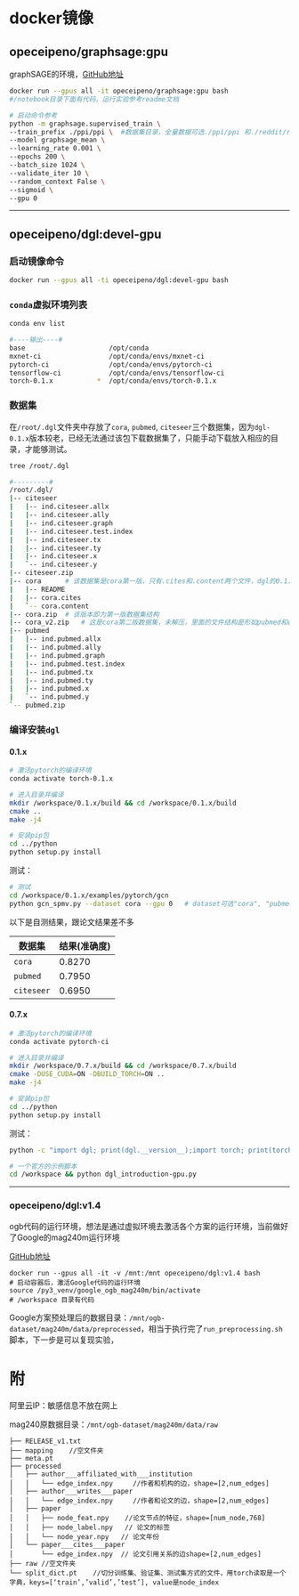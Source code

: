 # docker镜像

## opeceipeno/graphsage:gpu

graphSAGE的环境，[GitHub地址](https://github.com/qksidmx/GraphSAGE)

```bash
docker run --gpus all -it opeceipeno/graphsage:gpu bash
#/notebook目录下面有代码，运行实验参考readme文档

# 启动命令参考
python -m graphsage.supervised_train \
--train_prefix ./ppi/ppi \  #数据集目录，全量数据可选./ppi/ppi 和./reddit/reddit，测试数据可选./example_data/toy-ppi
--model graphsage_mean \
--learning_rate 0.001 \
--epochs 200 \
--batch_size 1024 \
--validate_iter 10 \
--random_context False \
--sigmoid \
--gpu 0
```

-----



## opeceipeno/dgl:devel-gpu

### 启动镜像命令

```bash
docker run --gpus all -ti opeceipeno/dgl:devel-gpu bash
```

### `conda`虚拟环境列表

```bash
conda env list

#----输出----#
base                     /opt/conda
mxnet-ci                 /opt/conda/envs/mxnet-ci
pytorch-ci               /opt/conda/envs/pytorch-ci
tensorflow-ci            /opt/conda/envs/tensorflow-ci
torch-0.1.x           *  /opt/conda/envs/torch-0.1.x
```

### 数据集

在`/root/.dgl`文件夹中存放了`cora`, `pubmed`, `citeseer`三个数据集，因为`dgl-0.1.x`版本较老，已经无法通过该包下载数据集了，只能手动下载放入相应的目录，才能够测试。

```bash
tree /root/.dgl

#---------#
/root/.dgl/
|-- citeseer
|   |-- ind.citeseer.allx
|   |-- ind.citeseer.ally
|   |-- ind.citeseer.graph
|   |-- ind.citeseer.test.index
|   |-- ind.citeseer.tx
|   |-- ind.citeseer.ty
|   |-- ind.citeseer.x
|   `-- ind.citeseer.y
|-- citeseer.zip
|-- cora      # 该数据集是cora第一版，只有.cites和.content两个文件，dgl的0.1.x版本的gcn示例使用的是这个结构的数据集
|   |-- README
|   |-- cora.cites
|   `-- cora.content
|-- cora.zip  # 该版本即为第一版数据集结构
|-- cora_v2.zip   # 这是cora第二版数据集，未解压，里面的文件结构是形如pubmed和citeseer的，新版dgl加载cora的话是用的这个版本
|-- pubmed
|   |-- ind.pubmed.allx
|   |-- ind.pubmed.ally
|   |-- ind.pubmed.graph
|   |-- ind.pubmed.test.index
|   |-- ind.pubmed.tx
|   |-- ind.pubmed.ty
|   |-- ind.pubmed.x
|   `-- ind.pubmed.y
`-- pubmed.zip

```

### 编译安装`dgl`

#### 0.1.x

```bash
# 激活pytorch的编译环境
conda activate torch-0.1.x

# 进入目录并编译
mkdir /workspace/0.1.x/build && cd /workspace/0.1.x/build
cmake .. 
make -j4

# 安装pip包
cd ../python
python setup.py install
```

测试：

```bash
# 测试
cd /workspace/0.1.x/examples/pytorch/gcn
python gcn_spmv.py --dataset cora --gpu 0   # dataset可选"cora", "pubmed", "citeseer"
```

以下是自测结果，跟论文结果差不多

| 数据集     | 结果(准确度) |
| ---------- | ------------ |
| `cora`     | 0.8270       |
| `pubmed`   | 0.7950       |
| `citeseer` | 0.6950       |

#### 0.7.x

```bash
# 激活pytorch的编译环境
conda activate pytorch-ci

# 进入目录并编译
mkdir /workspace/0.7.x/build && cd /workspace/0.7.x/build
cmake -DUSE_CUDA=ON -DBUILD_TORCH=ON ..
make -j4

# 安装pip包
cd ../python
python setup.py install
```

测试：

```bash
python -c "import dgl; print(dgl.__version__);import torch; print(torch.cuda.is_available())"

# 一个官方的示例脚本
cd /workspace && python dgl_introduction-gpu.py
```

---

### opeceipeno/dgl:v1.4

ogb代码的运行环境，想法是通过虚拟环境去激活各个方案的运行环境，当前做好了Google的mag240m运行环境

[GitHub地址](https://github.com/deepmind/deepmind-research/tree/master/ogb_lsc/mag)

```
docker run --gpus all -it -v /mnt:/mnt opeceipeno/dgl:v1.4 bash
# 启动容器后，激活Google代码的运行环境
source /py3_venv/google_ogb_mag240m/bin/activate
# /workspace 目录有代码
```

Google方案预处理后的数据目录：`/mnt/ogb-dataset/mag240m/data/preprocessed`，相当于执行完了`run_preprocessing.sh`脚本，下一步是可以复现实验，



# 附

阿里云IP：敏感信息不放在网上

mag240原数据目录：`/mnt/ogb-dataset/mag240m/data/raw`

```
├── RELEASE_v1.txt
├── mapping    //空文件夹
├── meta.pt
├── processed
│   ├── author___affiliated_with___institution
│   │   └── edge_index.npy     //作者和机构的边，shape=[2,num_edges]
│   ├── author___writes___paper
│   │   └── edge_index.npy     //作者和论文的边，shape=[2,num_edges]
│   ├── paper
│   │   ├── node_feat.npy    //论文节点的特征，shape=[num_node,768]
│   │   ├── node_label.npy   // 论文的标签
│   │   └── node_year.npy   // 论文年份
│   └── paper___cites___paper
│       └── edge_index.npy  // 论文引用关系的边shape=[2,num_edges]
├── raw //空文件夹
└── split_dict.pt    //切分训练集、验证集、测试集方式的文件，用torch读取是一个字典，keys=[‘train’,’valid’,’test’], value是node_index

```

